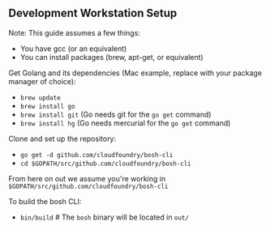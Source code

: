 ## Development Workstation Setup

Note: This guide assumes a few things:

- You have gcc (or an equivalent)
- You can install packages (brew, apt-get, or equivalent)

Get Golang and its dependencies (Mac example, replace with your package manager of choice):

- `brew update`
- `brew install go`
- `brew install git` (Go needs git for the `go get` command)
- `brew install hg` (Go needs mercurial for the `go get` command)

Clone and set up the repository:

- `go get -d github.com/cloudfoundry/bosh-cli`
- `cd $GOPATH/src/github.com/cloudfoundry/bosh-cli`

From here on out we assume you're working in `$GOPATH/src/github.com/cloudfoundry/bosh-cli`

To build the bosh CLI:

- `bin/build` # The `bosh` binary will be located in `out/`
